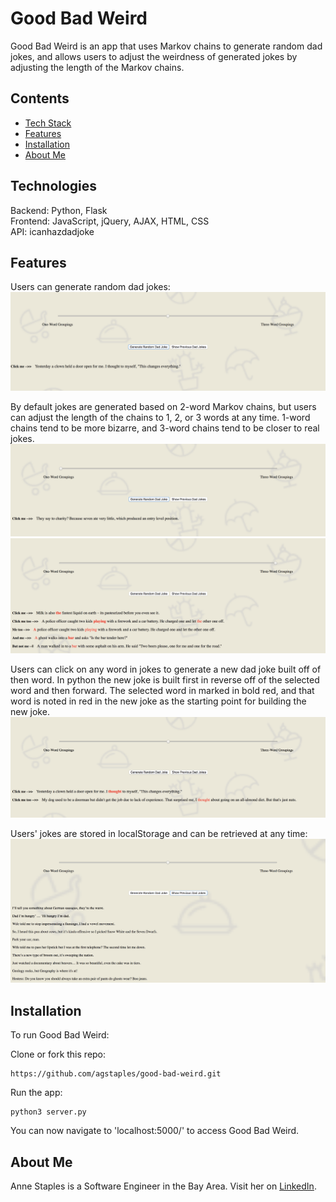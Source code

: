 # Good Bad Weird

Good Bad Weird is an app that uses Markov chains to generate random dad jokes, and allows users to adjust the weirdness of generated jokes by adjusting the length of the Markov chains.

## Contents
* [Tech Stack](#technologies)
* [Features](#features)
* [Installation](#install)
* [About Me](#aboutme)

## <a name="technologies"></a>Technologies
Backend: Python, Flask<br/>
Frontend: JavaScript, jQuery, AJAX, HTML, CSS<br/>
API: icanhazdadjoke<br/>

## <a name="features"></a>Features

Users can generate random dad jokes:
![](/static/screen_shots/2_44_30.png)

By default jokes are generated based on 2-word Markov chains, but users can adjust the length of the chains to 1, 2, or 3 words at any time. 1-word chains tend to be more bizarre, and 3-word chains tend to be closer to real jokes.
![](/static/screen_shots/2_47_21.png)
![](/static/screen_shots/2_48_12.png)

Users can click on any word in jokes to generate a new dad joke built off of then word. In python the new joke is built first in reverse off of the selected word and then forward. The selected word in marked in bold red, and that word is noted in red in the new joke as the starting point for building the new joke.
![](/static/screen_shots/2_45_51.png)

Users' jokes are stored in localStorage and can be retrieved at any time:
![](/static/screen_shots/2_46_17.png)

## <a name="install"></a>Installation

To run Good Bad Weird:

Clone or fork this repo:

```
https://github.com/agstaples/good-bad-weird.git
```

Run the app:

```
python3 server.py
```

You can now navigate to 'localhost:5000/' to access Good Bad Weird.

## <a name="aboutme"></a>About Me
Anne Staples is a Software Engineer in the Bay Area.
Visit her on [LinkedIn](http://www.linkedin.com/in/anne-staples).
